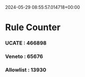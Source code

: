 2024-05-29 08:55:57.014718+00:00
# Rule Counter 
 ### UCATE : 466898

 ### Veneto : 65676

 ### Allowlist : 13930